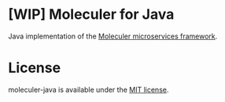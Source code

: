 # [WIP] Moleculer for Java

Java implementation of the [Moleculer microservices framework](http://moleculer.services/).

# License
moleculer-java is available under the [MIT license](https://tldrlegal.com/license/mit-license).